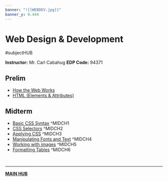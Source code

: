 ```yaml
---
banner: "![[WEBDEV.jpg]]"
banner_y: 0.444
---
```

# Web Design & Development
#subjectHUB 

**Instructor:** Mr. Carl Cabahug
**EDP Code:** 94371

## Prelim
- [How the Web Works](WEBDEVPRELIM1.md)
- [HTML (Elements & Attributes)](WEBDEVPRELIM2.md)

## Midterm
- [Basic CSS Syntax](WEBDEVMIDTERM1.md) ^MIDCH1
- [CSS Selectors](WEBDEVMIDTERM2.md) ^MIDCH2
- [Applying CSS](WEBDEVMIDTERM3.md) ^MIDCH3
- [Manipulating Fonts and Text](WEBDEVMIDTERM4.md) ^MIDCH4
- [Working with images](WEBDEVMIDTERM5.md) ^MIDCH5
- [Formatting Tables](WEBDEVMIDTERM6.md) ^MIDCH6

<br>

---
**[MAIN HUB](MAINBSIT.md)**